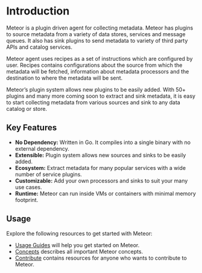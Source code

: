 # Introduction

Meteor is a plugin driven agent for collecting metadata. Meteor has plugins to source metadata from a variety of data stores, services and message queues. It also has sink plugins to send metadata to variety of third party APIs and catalog services.

Meteor agent uses recipes as a set of instructions which are configured by user. Recipes contains configurations about the source from which the metadata will be fetched, information about metadata processors and the destination to where the metadata will be sent.

Meteor’s plugin system allows new plugins to be easily added. With 50+ plugins and many more coming soon to extract and sink metadata, it is easy to start collecting metadata from various sources and sink to any data catalog or store.

## Key Features

- **No Dependency:** Written in Go. It compiles into a single binary with no external dependency.
- **Extensible:** Plugin system allows new sources and sinks to be easily added.
- **Ecosystem:** Extract metadata for many popular services with a wide number of service plugins.
- **Customizable:** Add your own processors and sinks to suit your many use cases.
- **Runtime:** Meteor can run inside VMs or containers with minimal memory footprint.

## Usage

Explore the following resources to get started with Meteor:

- [Usage Guides](./guides/introduction.md) will help you get started on Meteor.
- [Concepts](./concepts/overview.md) describes all important Meteor concepts.
- [Contribute](./contribute/contributing.md) contains resources for anyone who wants to contribute to Meteor.
